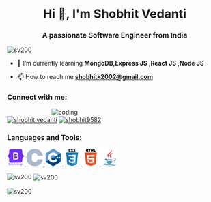 <h1 align="center">Hi 👋, I'm Shobhit Vedanti</h1>
<h3 align="center">A passionate Software Engineer from India</h3>

<p align="left"> <img src="https://komarev.com/ghpvc/?username=sv200&label=Profile%20views&color=0e75b6&style=flat" alt="sv200" /> </p>

- 🌱 I’m currently learning **MongoDB,Express JS ,React JS ,Node JS**

- 📫 How to reach me **shobhitk2002@gmail.com**

<h3 align="left">Connect with me:</h3>
<img align="right" alt="coding" width="400" src="https://user-images.githubusercontent.com/74038190/238353480-219bcc70-f5dc-466b-9a60-29653d8e8433.gif"
<p align="left">
<a href="https://linkedin.com/in/shobhit vedanti" target="blank"><img align="center" src="https://raw.githubusercontent.com/rahuldkjain/github-profile-readme-generator/master/src/images/icons/Social/linked-in-alt.svg" alt="shobhit vedanti" height="30" width="40" /></a>
<a href="https://instagram.com/shobhit9582" target="blank"><img align="center" src="https://raw.githubusercontent.com/rahuldkjain/github-profile-readme-generator/master/src/images/icons/Social/instagram.svg" alt="shobhit9582" height="30" width="40" /></a>
</p>

<h3 align="left">Languages and Tools:</h3>
<p align="left"> <a href="https://getbootstrap.com" target="_blank" rel="noreferrer"> <img src="https://raw.githubusercontent.com/devicons/devicon/master/icons/bootstrap/bootstrap-plain-wordmark.svg" alt="bootstrap" width="40" height="40"/> </a> <a href="https://www.cprogramming.com/" target="_blank" rel="noreferrer"> <img src="https://raw.githubusercontent.com/devicons/devicon/master/icons/c/c-original.svg" alt="c" width="40" height="40"/> </a> <a href="https://www.w3schools.com/cpp/" target="_blank" rel="noreferrer"> <img src="https://raw.githubusercontent.com/devicons/devicon/master/icons/cplusplus/cplusplus-original.svg" alt="cplusplus" width="40" height="40"/> </a> <a href="https://www.w3schools.com/css/" target="_blank" rel="noreferrer"> <img src="https://raw.githubusercontent.com/devicons/devicon/master/icons/css3/css3-original-wordmark.svg" alt="css3" width="40" height="40"/> </a> <a href="https://www.w3.org/html/" target="_blank" rel="noreferrer"> <img src="https://raw.githubusercontent.com/devicons/devicon/master/icons/html5/html5-original-wordmark.svg" alt="html5" width="40" height="40"/> </a> <a href="https://www.java.com" target="_blank" rel="noreferrer"> <img src="https://raw.githubusercontent.com/devicons/devicon/master/icons/java/java-original.svg" alt="java" width="40" height="40"/> </a> </p>

<p><img align="left" src="https://github-readme-stats.vercel.app/api/top-langs?username=sv200&show_icons=true&locale=en&layout=compact" alt="sv200" /></p>

<p>&nbsp;<img align="center" src="https://github-readme-stats.vercel.app/api?username=sv200&show_icons=true&locale=en" alt="sv200" /></p>

<p><img align="center" src="https://github-readme-streak-stats.herokuapp.com/?user=sv200&" alt="sv200" /></p>
